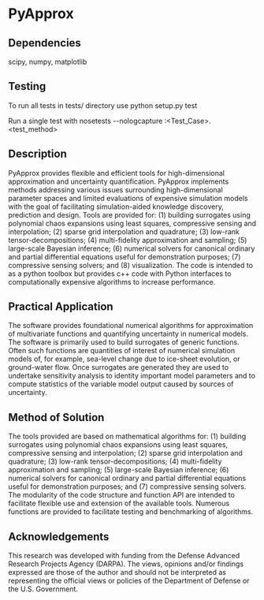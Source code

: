 # PyApprox

Dependencies
------------
scipy, numpy, matplotlib

Testing
-------
To run all tests in tests/ directory use
python setup.py test

Run a single test with
nosetests --nologcapture <file>:<Test_Case>.<test_method>

Description
-----------
PyApprox provides flexible and efficient tools for high-dimensional approximation and uncertainty quantification. PyApprox implements methods addressing various issues surrounding high-dimensional parameter spaces and limited evaluations of expensive simulation models with the goal of facilitating simulation-aided knowledge discovery, prediction and design. Tools are provided for: (1) building surrogates using polynomial chaos expansions using least squares, compressive sensing and interpolation; (2) sparse grid interpolation and quadrature; (3) low-rank tensor-decompositions; (4) multi-fidelity approximation and sampling; (5) large-scale Bayesian inference; (6) numerical solvers for canonical ordinary and partial differential equations useful for demonstration purposes; (7) compressive sensing solvers; and (8) visualization. The code is intended to as a python toolbox but provides c++ code with Python interfaces to computationally expensive algorithms to increase performance.

Practical Application
---------------------
The software provides foundational numerical algorithms for approximation of multivariate functions and quantifying uncertainty in numerical models. The software is primarily used to build surrogates of generic functions. Often such functions are quantities of interest of numerical simulation models of, for example, sea-level change due to ice-sheet evolution, or ground-water flow. Once surrogates are generated they are used to undertake sensitivity analysis to identity important model parameters and to compute statistics of the variable model output caused by sources of uncertainty.

Method of Solution
------------------
The tools provided are based on mathematical algorithms for: (1) building surrogates using polynomial chaos expansions using least squares, compressive sensing and interpolation; (2) sparse grid interpolation and quadrature; (3) low-rank tensor-decompositions; (4) multi-fidelity approximation and sampling; (5) large-scale Bayesian inference; (6) numerical solvers for canonical ordinary and partial differential equations useful for demonstration purposes; and (7) compressive sensing solvers. The modularity of the code structure and function API are intended to facilitate flexible use and extension of the available tools. Numerous functions are provided to facilitate testing and benchmarking of algorithms.

Acknowledgements
----------------
This research was developed with funding from the Defense Advanced Research Projects Agency (DARPA). The views, opinions and/or findings expressed are those of the author and should not be interpreted as representing the official views or policies of the Department of Defense or the U.S. Government.